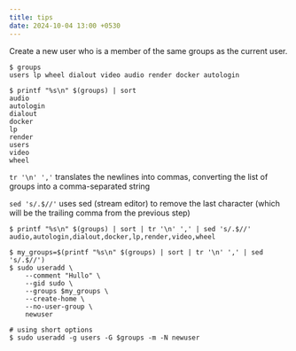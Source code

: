 ```yaml
---
title: tips
date: 2024-10-04 13:00 +0530
---
```


Create a new user who is a member of the same groups as the current user.

``` shell
$ groups
users lp wheel dialout video audio render docker autologin

$ printf "%s\n" $(groups) | sort
audio
autologin
dialout
docker
lp
render
users
video
wheel
```

`tr '\n' ','`  translates the newlines into commas, converting the list of groups into a comma-separated string

`sed 's/.$//'` uses sed (stream editor) to remove the last character (which will be the trailing comma from the previous step)

``` shell
$ printf "%s\n" $(groups) | sort | tr '\n' ',' | sed 's/.$//'
audio,autologin,dialout,docker,lp,render,video,wheel

$ my_groups=$(printf "%s\n" $(groups) | sort | tr '\n' ',' | sed 's/.$//')
$ sudo useradd \
    --comment "Hullo" \ 
    --gid sudo \
    --groups $my_groups \
    --create-home \
    --no-user-group \
    newuser

# using short options
$ sudo useradd -g users -G $groups -m -N newuser
```

